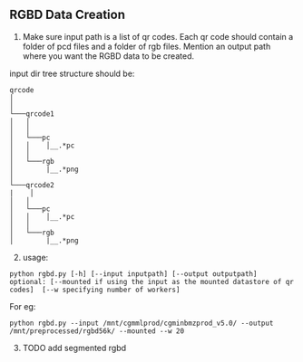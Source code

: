 
**RGBD Data Creation**
---

1.  Make sure input path is a list of qr codes. Each qr code should contain a folder of pcd files and a folder of rgb files. Mention an output path where you want the RGBD data to be created.

input dir tree structure should be:
```
qrcode
│      
│
└───qrcode1
│   │   
│   │
│   └───pc
│   │    │__.*pc 
│   │     
│   └───rgb 
│        |__.*png
│   
└───qrcode2
|    │   
│   │
│   └───pc
│   │    │__.*pc 
│   │     
│   └───rgb 
│        |__.*png
```

2. usage: 
```
python rgbd.py [-h] [--input inputpath] [--output outputpath] optional: [--mounted if using the input as the mounted datastore of qr codes]  [--w specifying number of workers]
```

For eg: 
```
python rgbd.py --input /mnt/cgmmlprod/cgminbmzprod_v5.0/ --output /mnt/preprocessed/rgbd56k/ --mounted --w 20
```

3. TODO add segmented rgbd



